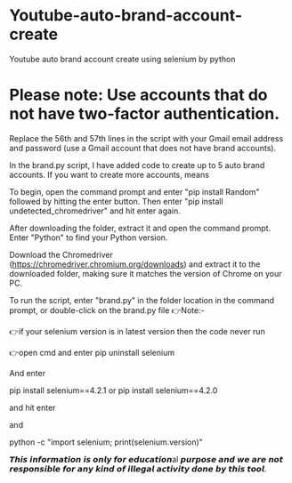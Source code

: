 # Youtube-auto-brand-account-create
Youtube auto brand account create using selenium by python

# Please note: Use accounts that do not have two-factor authentication.

Replace the 56th and 57th lines in the script with your Gmail email address and password (use a Gmail account that does not have brand accounts).

In the brand.py script, I have added code to create up to 5 auto brand accounts. If you want to create more accounts, means

To begin, open the command prompt and enter "pip install Random" followed by hitting the enter button. Then enter "pip install undetected_chromedriver" and hit enter again.

After downloading the folder, extract it and open the command prompt. Enter "Python" to find your Python version.

Download the Chromedriver (https://chromedriver.chromium.org/downloads) and extract it to the downloaded folder, making sure it matches the version of Chrome on your PC.

To run the script, enter "brand.py" in the folder location in the command prompt, or double-click on the brand.py file
👉Note:-

👉if your selenium version is in latest version then the code never run

👉open cmd and enter pip uninstall selenium

And enter

pip install selenium==4.2.1 or pip install selenium==4.2.0

and hit enter

and

python -c "import selenium; print(selenium.version)"

𝙏𝙝𝙞𝙨 𝙞𝙣𝙛𝙤𝙧𝙢𝙖𝙩𝙞𝙤𝙣 𝙞𝙨 𝙤𝙣𝙡𝙮 𝙛𝙤𝙧 𝙚𝙙𝙪𝙘𝙖𝙩𝙞𝙤𝙣al 𝙥𝙪𝙧𝙥𝙤𝙨𝙚 𝙖𝙣𝙙 𝙬𝙚 𝙖𝙧𝙚 𝙣𝙤𝙩 𝙧𝙚𝙨𝙥𝙤𝙣𝙨𝙞𝙗𝙡𝙚 𝙛𝙤𝙧 𝙖𝙣𝙮 𝙠𝙞𝙣𝙙 𝙤𝙛 𝙞𝙡𝙡𝙚𝙜𝙖𝙡 𝙖𝙘𝙩𝙞𝙫𝙞𝙩𝙮 𝙙𝙤𝙣𝙚 𝙗𝙮 𝙩𝙝𝙞𝙨 𝙩𝙤𝙤𝙡.
